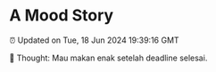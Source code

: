 # A Mood Story

⏰ Updated on Tue, 18 Jun 2024 19:39:16 GMT

💭 Thought: Mau makan enak setelah deadline selesai.

